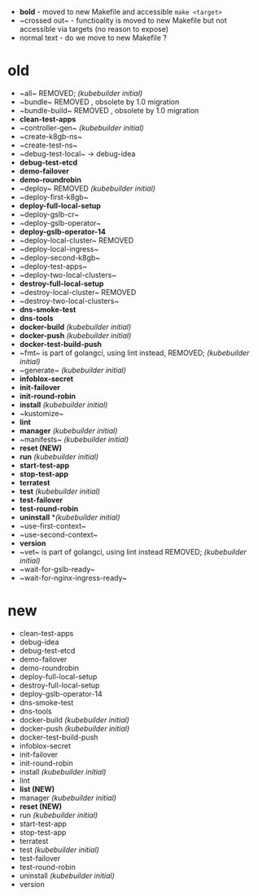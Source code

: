  - **bold** - moved to new Makefile and accessible `make <target>`
 - ~crossed out~ - functioality is moved to new Makefile but not accessible via targets (no reason to expose)
 - normal text - do we move to new Makefile ? 

# old

 - ~all~ REMOVED; _(kubebuilder initial)_
 - ~bundle~ REMOVED , obsolete by 1.0 migration
 - ~bundle-build~ REMOVED , obsolete by 1.0 migration
 - **clean-test-apps**
 - ~controller-gen~ _(kubebuilder initial)_
 - ~create-k8gb-ns~
 - ~create-test-ns~
 - ~debug-test-local~ -> debug-idea
 - **debug-test-etcd**
 - **demo-failover**
 - **demo-roundrobin**
 - ~deploy~ REMOVED _(kubebuilder initial)_
 - ~deploy-first-k8gb~
 - **deploy-full-local-setup**
 - ~deploy-gslb-cr~
 - ~deploy-gslb-operator~
 - **deploy-gslb-operator-14**
 - ~deploy-local-cluster~ REMOVED
 - ~deploy-local-ingress~
 - ~deploy-second-k8gb~
 - ~deploy-test-apps~
 - ~deploy-two-local-clusters~
 - **destroy-full-local-setup**
 - ~destroy-local-cluster~ REMOVED
 - ~destroy-two-local-clusters~
 - **dns-smoke-test**
 - **dns-tools**
 - **docker-build** _(kubebuilder initial)_
 - **docker-push** _(kubebuilder initial)_
 - **docker-test-build-push**
 - ~fmt~ is part of golangci, using lint instead, REMOVED; _(kubebuilder initial)_
 - ~generate~ _(kubebuilder initial)_
 - **infoblox-secret**
 - **init-failover**
 - **init-round-robin**
 - **install** _(kubebuilder initial)_
 - ~kustomize~
 - **lint**
 - **manager** _(kubebuilder initial)_
 - ~manifests~ _(kubebuilder initial)_
 - **reset (NEW)**
 - **run** _(kubebuilder initial)_
 - **start-test-app**
 - **stop-test-app**
 - **terratest**
 - **test** _(kubebuilder initial)_
 - **test-failover**
 - **test-round-robin**
 - **uninstall** *_(kubebuilder initial)_
 - ~use-first-context~
 - ~use-second-context~
 - **version**
 - ~vet~ is part of golangci, using lint instead REMOVED; _(kubebuilder initial)_
 - ~wait-for-gslb-ready~
 - ~wait-for-nginx-ingress-ready~


# new
 - clean-test-apps
 - debug-idea
 - debug-test-etcd
 - demo-failover
 - demo-roundrobin
 - deploy-full-local-setup
 - destroy-full-local-setup
 - deploy-gslb-operator-14
 - dns-smoke-test
 - dns-tools
 - docker-build _(kubebuilder initial)_
 - docker-push _(kubebuilder initial)_
 - docker-test-build-push
 - infoblox-secret
 - init-failover
 - init-round-robin
 - install _(kubebuilder initial)_
 - lint
 - **list (NEW)**
 - manager _(kubebuilder initial)_
 - **reset (NEW)**
 - run _(kubebuilder initial)_
 - start-test-app
 - stop-test-app
 - terratest
 - test _(kubebuilder initial)_
 - test-failover
 - test-round-robin
 - uninstall _(kubebuilder initial)_
 - version

